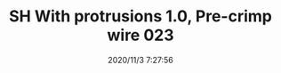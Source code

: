 ﻿---
layout: post 
title: SH With protrusions 1.0, Pre-crimp wire 023
tags: SH
categories: wire-harness
overview: 
part_number: 7-100-023
thumb_img: static/202011/484-thumb-20201103152854.jpg
small_img: static/202011/484-20201103152854.jpg
date: 2020/11/3 7:27:56
---



